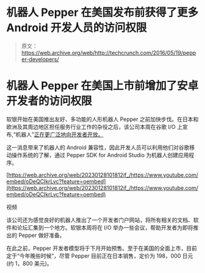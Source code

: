 # 机器人 Pepper 在美国发布前获得了更多 Android 开发人员的访问权限 

> 原文：<https://web.archive.org/web/http://techcrunch.com/2016/05/19/pepper-developers/>

# 机器人 Pepper 在美国上市前增加了安卓开发者的访问权限

软银开始在美国推出友好、多功能的人形机器人 Pepper 之前加快步伐。在日本和欧洲及其周边地区担任服务行业工作的杂役之后，该公司本周在谷歌 I/O 上宣布,“机器人”[正在更广泛地向开发者开放。](https://web.archive.org/web/20230128101812/http://www.softbank.jp/en/corp/group/sbr/news/press/2016/20160519_01/)

这一消息带来了机器人的 Android 兼容性，因此开发人员可以利用他们对谷歌移动操作系统的了解，通过 Pepper SDK for Android Studio 为机器人创建应用程序。

[https://web.archive.org/web/20230128101812if_/https://www.youtube.com/embed/oDeQCIkrLvc?feature=oembed](https://web.archive.org/web/20230128101812if_/https://www.youtube.com/embed/oDeQCIkrLvc?feature=oembed)

视频

该公司还为感觉良好的机器人推出了一个开发者门户网站，将所有相关的文档、软件和论坛汇集到一个地方。软银本周将在 I/O 举办一些会议，帮助开发者为即将推出的 Pepper 做好准备。

在此之前，Pepper 开发者模型将于下月开始预售。至于在美国的全面上市，目前定于“今年晚些时候”，尽管 Pepper 目前正在日本销售，定价为 198，000 日元(约 1，800 美元)。